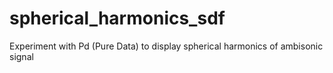 # spherical_harmonics_sdf
Experiment with Pd (Pure Data) to display spherical harmonics of ambisonic signal
